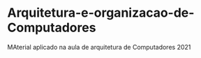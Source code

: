 # Arquitetura-e-organizacao-de-Computadores

MAterial aplicado na aula de arquitetura de Computadores 2021
